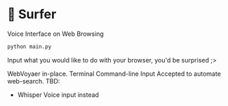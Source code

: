# 🌊 Surfer 
Voice Interface on Web Browsing
```bash
python main.py
```
Input what you would like to do with your browser, you'd be surprised ;>

WebVoyaer in-place. Terminal Command-line Input Accepted to automate web-search. 
TBD: 
- Whisper Voice input instead
